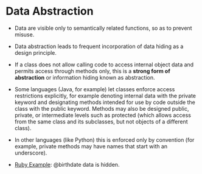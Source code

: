 

# Data Abstraction

* Data are visible only to semantically related functions, so as to prevent misuse.
* Data abstraction leads to frequent incorporation of data hiding as a design principle.
* If a class does not allow calling code to access internal object data and permits access through methods only, this is a **strong form of abstraction** or information hiding known as abstraction.
* Some languages (Java, for example) let classes enforce access restrictions explicitly, for example denoting internal data with the private keyword and designating methods intended for use by code outside the class with the public keyword. Methods may also be designed public, private, or intermediate levels such as protected (which allows access from the same class and its subclasses, but not objects of a different class).
* In other languages (like Python) this is enforced only by convention (for example, private methods may have names that start with an underscore).

* [Ruby Example](person.rb): @birthdate data is hidden.
